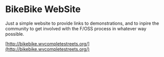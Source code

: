 # BikeBike WebSite

Just a simple website to provide links to demonstrations, and to inpire the community to get involved with the F/OSS process in whatever way possible.

[http://bikebike.wvcompletestreets.org/](http://bikebike.wvcompletestreets.org/)
